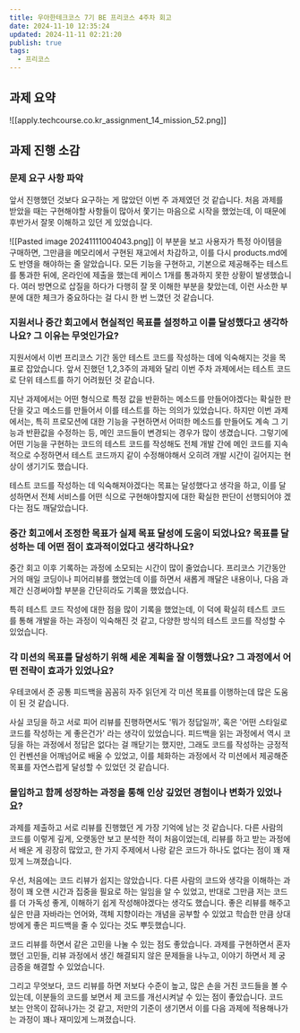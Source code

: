 ```yaml
---
title: 우아한테크코스 7기 BE 프리코스 4주차 회고
date: 2024-11-10 12:35:24
updated: 2024-11-11 02:21:20
publish: true
tags:
  - 프리코스
---
```

## 과제 요약
![[apply.techcourse.co.kr_assignment_14_mission_52.png]]

## 과제 진행 소감
### 문제 요구 사항 파악
앞서 진행했던 것보다 요구하는 게 많았던 이번 주 과제였던 것 같습니다. 처음 과제를 받았을 때는 구현해야할 사항들이 많아서 쫓기는 마음으로 시작을 했었는데, 이 때문에 후반가서 잘못 이해하고 있던 게 있었습니다.

![[Pasted image 20241111004043.png]]
이 부분을 보고 사용자가 특정 아이템을 구매하면, 그만큼을 메모리에서 구현된 재고에서 차감하고, 이를 다시 products.md에도 반영을 해야하는 줄 알았습니다. 모든 기능을 구현하고, 기본으로 제공해주는 테스트를 통과한 뒤에, 온라인에 제출을 했는데 케이스 1개를 통과하지 못한 상황이 발생했습니다. 여러 방면으로 삽질을 하다가 다행히 잘 못 이해한 부분을 찾았는데, 이런 사소한 부분에 대한 체크가 중요하다는 걸 다시 한 번 느꼈던 것 같습니다.

### 지원서나 중간 회고에서 현실적인 목표를 설정하고 이를 달성했다고 생각하나요? 그 이유는 무엇인가요?
지원서에서 이번 프리코스 기간 동안 테스트 코드를 작성하는 데에 익숙해지는 것을 목표로 잡았습니다. 앞서 진했던 1,2,3주의 과제와 달리 이번 주차 과제에서는 테스트 코드로 단위 테스트를 하기 어려웠던 것 같습니다. 

지난 과제에서는 어떤 형식으로 특정 값을 반환하는 메소드를 만들어야겠다는 확실한 판단을 갖고 메소드를 만들어서 이를 테스트를 하는 의의가 있었습니다. 하지만 이번 과제에서는, 특히 프로모션에 대한 기능을 구현하면서 어떠한 메소드를 만들어도 계속 그 기능과 반환값을 수정하는 등, 메인 코드들이 변경되는 경우가 많이 생겼습니다. 그렇기에 어떤 기능을 구현하는 코드의 테스트 코드를 작성해도 전체 개발 간에 메인 코드를 지속적으로 수정하면서 테스트 코드까지 같이 수정해야해서 오히려 개발 시간이 길어지는 현상이 생기기도 했습니다. 

테스트 코드를 작성하는 데 익숙해져야겠다는 목표는 달성했다고 생각을 하고, 이를 달성하면서 전체 서비스를 어떤 식으로 구현해야할지에 대한 확실한 판단이 선행되어야 겠다는 점도 깨달았습니다.
### 중간 회고에서 조정한 목표가 실제 목표 달성에 도움이 되었나요? 목표를 달성하는 데 어떤 점이 효과적이었다고 생각하나요?
중간 회고 이후 기록하는 과정에 소모되는 시간이 많이 줄었습니다. 프리코스 기간동안 거의 매일 코딩이나 피어리뷰를 했었는데 이를 하면서 새롭게 깨달은 내용이나, 다음 과제간 신경써야할 부분을 간단히라도 기록을 했었습니다. 

특히 테스트 코드 작성에 대한 점을 많이 기록을 했었는데, 이 덕에 확실히 테스트 코드를 통해 개발을 하는 과정이 익숙해진 것 같고, 다양한 방식의 테스트 코드를 작성할 수 있었습니다.
### 각 미션의 목표를 달성하기 위해 세운 계획을 잘 이행했나요? 그 과정에서 어떤 전략이 효과가 있었나요?
우테코에서 준 공통 피드백을 꼼꼼히 자주 읽던게 각 미션 목표를 이행하는데 많은 도움이 된 것 같습니다. 

사실 코딩을 하고 서로 피어 리뷰를 진행하면서도 '뭐가 정답일까', 혹은 '어떤 스타일로 코드를 작성하는 게 좋은건가' 라는 생각이 있었습니다. 피드백을 읽는 과정에서 역시 코딩을 하는 과정에서 정답은 없다는 걸 깨닫기는 했지만, 그래도 코드를 작성하는 긍정적인 컨벤션을 어깨넘어로 배울 수 있었고, 이를 체화하는 과정에서 각 미션에서 제공해준 목표를 자연스럽게 달성할 수 있었던 것 같습니다.
### 몰입하고 함께 성장하는 과정을 통해 인상 깊었던 경험이나 변화가 있었나요?
과제를 제출하고 서로 리뷰를 진행했던 게 가장 기억에 남는 것 같습니다. 다른 사람의 코드를 이렇게 깊게, 오랫동안 보고 분석한 적이 처음이었는데, 리뷰를 하고 받는 과정에서 배운 게 굉장히 많았고, 한 가지 주제에서 나랑 같은 코드가 하나도 없다는 점이 꽤 재밌게 느껴졌습니다.

우선, 처음에는 코드 리뷰가 쉽지는 않았습니다. 다른 사람의 코드와 생각을 이해하는 과정이 꽤 오랜 시간과 집중을 필요로 하는 일임을 알 수 있었고, 반대로 그만큼 저는 코드를 더 가독성 좋게, 이해하기 쉽게 작성해야겠다는 생각도 했습니다. 좋은 리뷰를 해주고 싶은 만큼 자바라는 언어와, 객체 지향이라는 개념을 공부할 수 있었고 학습한 만큼 상대방에게 좋은 피드백을 줄 수 있다는 것도 뿌듯했습니다. 

코드 리뷰를 하면서 같은 고민을 나눌 수 있는 점도 좋았습니다. 과제를 구현하면서 혼자 했던 고민들, 리뷰 과정에서 생긴 해결되지 않은 문제들을 나누고, 이야기 하면서 제 궁금증을 해결할 수 있었습니다.

그리고 무엇보다, 코드 리뷰를 하면 저보다 수준이 높고, 많은 손을 거친 코드들을 볼 수 있는데, 이분들의 코드를 보면서 제 코드를 개선시켜날 수 있는 점이 좋았습니다. 코드 보는 안목이 잡혀나가는 것 같고, 저만의 기준이 생기면서 이를 다음 과제에 적용해나가는 과정이 꽤나 재미있게 느껴졌습니다. 